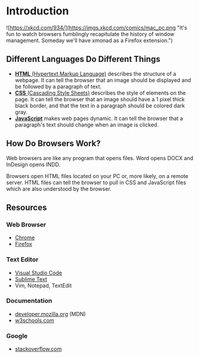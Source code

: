 # Introduction

![https://xkcd.com/934/](https://imgs.xkcd.com/comics/mac_pc.png "It's fun to watch browsers fumblingly recapitulate the history of window management. Someday we'll have xmonad as a Firefox extension.")

## Different Languages Do Different Things

* [__HTML__ (Hypertext Markup Language)](https://en.wikipedia.org/wiki/HTML) describes the structure of a webpage. It can tell the browser that an image should be displayed and be followed by a paragraph of text.
* [__CSS__ (Cascading Style Sheets)](https://en.wikipedia.org/wiki/Cascading_Style_Sheets) describes the style of elements on the page. It can tell the browser that an image should have a 1 pixel thick black border, and that the text in a paragraph should be colored dark gray.
* [__JavaScript__](https://en.wikipedia.org/wiki/JavaScript) makes web pages dynamic. It can tell the browser that a paragraph's text should change when an image is clicked.

## How Do Browsers Work?

Web browsers are like any program that opens files. Word opens DOCX and InDesign opens INDD.

Browsers open HTML files located on your PC or, more likely, on a remote server. HTML files can tell the browser to pull in CSS and JavaScript files which are also understood by the browser.

## Resources

### Web Browser

* [Chrome](https://www.google.com/chrome/)
* [Firefox](https://www.mozilla.org/en-US/firefox/new/)

### Text Editor

* [Visual Studio Code](https://code.visualstudio.com/)
* [Sublime Text](https://www.sublimetext.com/)
* Vim, Notepad, TextEdit

### Documentation

* [developer.mozilla.org](https://developer.mozilla.org/en-US/) (MDN)
* [w3schools.com](https://www.w3schools.com/)

### Google

* [stackoverflow.com](https://stackoverflow.com/)
